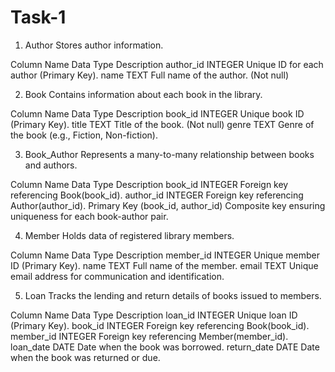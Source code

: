# Task-1
1. Author
Stores author information.

Column Name	Data Type	Description
author_id	INTEGER	Unique ID for each author (Primary Key).
name	TEXT	Full name of the author. (Not null)

2. Book
Contains information about each book in the library.

Column Name	Data Type	Description
book_id	INTEGER	Unique book ID (Primary Key).
title	TEXT	Title of the book. (Not null)
genre	TEXT	Genre of the book (e.g., Fiction, Non-fiction).

3. Book_Author
Represents a many-to-many relationship between books and authors.

Column Name	Data Type	Description
book_id	INTEGER	Foreign key referencing Book(book_id).
author_id	INTEGER	Foreign key referencing Author(author_id).
Primary Key	(book_id, author_id)	Composite key ensuring uniqueness for each book-author pair.

4. Member
Holds data of registered library members.

Column Name	Data Type	Description
member_id	INTEGER	Unique member ID (Primary Key).
name	TEXT	Full name of the member.
email	TEXT	Unique email address for communication and identification.

5. Loan
Tracks the lending and return details of books issued to members.

Column Name	Data Type	Description
loan_id	INTEGER	Unique loan ID (Primary Key).
book_id	INTEGER	Foreign key referencing Book(book_id).
member_id	INTEGER	Foreign key referencing Member(member_id).
loan_date	DATE	Date when the book was borrowed.
return_date	DATE	Date when the book was returned or due.
